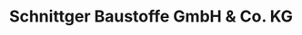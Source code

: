 ---
title: "Schnittger Baustoffe GmbH & Co. KG"
url: /luebbecke/schnittger-baustoffe-gmbh-und-co-kg/
shop: Baustoffe
---